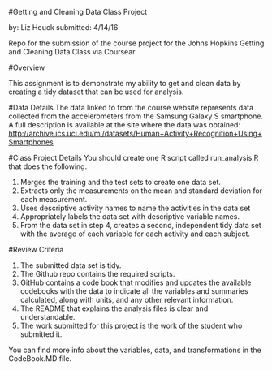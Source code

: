 #Getting and Cleaning Data Class Project

by: Liz Houck
submitted: 4/14/16

Repo for the submission of the course project for the Johns Hopkins Getting and Cleaning Data Class via Coursear.

#Overview

This assignment is to demonstrate my ability to get and clean data by creating a tidy dataset that can be used for analysis.

#Data Details
The data linked to from the course website represents data collected from the accelerometers from the Samsung Galaxy S smartphone. 
A full description is available at the site where the data was obtained: http://archive.ics.uci.edu/ml/datasets/Human+Activity+Recognition+Using+Smartphones

#Class Project Details
You should create one R script called run_analysis.R that does the following.

 1. Merges the training and the test sets to create one data set.
 2. Extracts only the measurements on the mean and standard deviation for each measurement.
 3. Uses descriptive activity names to name the activities in the data set
 4. Appropriately labels the data set with descriptive variable names.
 5. From the data set in step 4, creates a second, independent tidy data set with the average of each variable for each activity and each subject.

#Review Criteria
 1. The submitted data set is tidy.
 2. The Github repo contains the required scripts.
 3. GitHub contains a code book that modifies and updates the available codebooks with the data to indicate all the variables and summaries calculated, along with units, and any other relevant information.
 4. The README that explains the analysis files is clear and understandable.
 5. The work submitted for this project is the work of the student who submitted it.

You can find more info about the variables, data, and transformations in the CodeBook.MD file.
